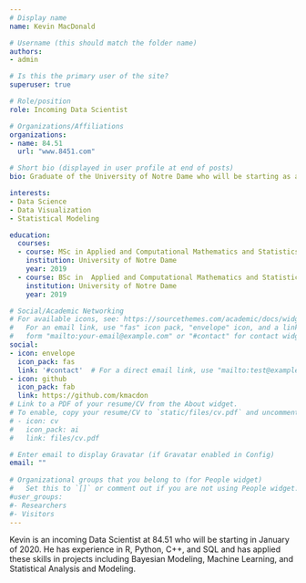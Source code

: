 ```yaml
---
# Display name
name: Kevin MacDonald

# Username (this should match the folder name)
authors:
- admin

# Is this the primary user of the site?
superuser: true

# Role/position
role: Incoming Data Scientist

# Organizations/Affiliations
organizations:
- name: 84.51
  url: "www.8451.com"

# Short bio (displayed in user profile at end of posts)
bio: Graduate of the University of Notre Dame who will be starting as a Data Scientist in January 2020.

interests:
- Data Science
- Data Visualization
- Statistical Modeling

education:
  courses:
  - course: MSc in Applied and Computational Mathematics and Statistics
    institution: University of Notre Dame
    year: 2019
  - course: BSc in  Applied and Computational Mathematics and Statistics
    institution: University of Notre Dame
    year: 2019

# Social/Academic Networking
# For available icons, see: https://sourcethemes.com/academic/docs/widgets/#icons
#   For an email link, use "fas" icon pack, "envelope" icon, and a link in the
#   form "mailto:your-email@example.com" or "#contact" for contact widget.
social:
- icon: envelope
  icon_pack: fas
  link: '#contact'  # For a direct email link, use "mailto:test@example.org".
- icon: github
  icon_pack: fab
  link: https://github.com/kmacdon
# Link to a PDF of your resume/CV from the About widget.
# To enable, copy your resume/CV to `static/files/cv.pdf` and uncomment the lines below.  
# - icon: cv
#   icon_pack: ai
#   link: files/cv.pdf

# Enter email to display Gravatar (if Gravatar enabled in Config)
email: ""
  
# Organizational groups that you belong to (for People widget)
#   Set this to `[]` or comment out if you are not using People widget.  
#user_groups:
#- Researchers
#- Visitors
---
```


Kevin is an incoming Data Scientist at 84.51 who will be starting in January of 2020. He has experience in R, Python, C++, and SQL and has applied these skills in projects including Bayesian Modeling, Machine Learning, and Statistical Analysis and Modeling.
